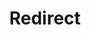 ---
layout: src/layouts/Redirect.astro
pubDate: 2023-01-01
modDate: 2024-05-22
title: Redirect
redirect: /docs/best-practices/deployments/deployment-and-runbook-processes
description: Guidelines and recommendations for configuring deployment and runbook processes in Octopus Deploy.
---